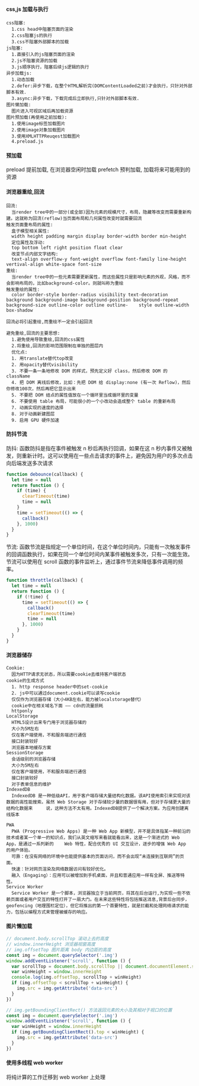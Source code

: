 #### css,js 加载与执行

    css阻塞:
      1.css head中阻塞页面的渲染
      2.css阻塞js的执行
      3.css不阻塞外部脚本的加载
    js阻塞:
      1.直接引入的js阻塞页面的渲染
      2.js不阻塞资源的加载
      3.js顺序执行，阻塞后续js逻辑的执行
    异步加载js:
      1.动态加载
      2.defer:异步下载，在整个HTML解析完(DOMContentLoaded之前)才会执行，只针对外部脚本有效.
      3.async:异步下载，下载完成后立即执行,只针对外部脚本有效.
    图片懒加载:
      图片进入可视区域后再加载资源
    图片预加载(再使用之前加载):
      1.使用image标签加载图片
      2.使用image对象加载图片
      3.使用XMLHTTPReuqest加载图片
      4.preload.js

#### 预加载

preload 提前加载, 在浏览器空闲时加载
prefetch 预判加载, 加载将来可能用到的资源

#### 浏览器重绘,回流

    回流:
      当render tree中的一部分(或全部)因为元素的规模尺寸，布局，隐藏等改变而需要重新构建。这就称为回流(reflow)当页面布局和几何属性改变时就需要回流
    触发页面重布局的属性:
      盒子模型相关属性:
      width height padding margin display border-width border min-height
      定位属性及浮动:
      top bottom left right position float clear
      改变节点内部文字结构:
      text-align overflow-y font-weight overflow font-family line-height vertival-align white-space font-size
    重绘:
      当render tree中的一些元素需要更新属性，而这些属性只是影响元素的外观，风格，而不会影响布局的，比如background-color。则就叫称为重绘
    触发重绘的属性:
      color border-style border-radius visibility text-decoration background background-image background-position background-repeat background-size outline-color outline outline-    style outline-width box-shadow

    回流必将引起重绘,而重绘不一定会引起回流

    避免重绘,回流的主要思想:
      1.避免使用导致重绘,回流的css属性
      2.将重绘,回流的影响范围限制在单独的图层内
      优化点:
      1. 用translate替代top改变
      2. 用opacity替代visibility
      3. 不要一条一条地修改 DOM 的样式，预先定义好 class，然后修改 DOM 的 className
      4. 把 DOM 离线后修改，比如：先把 DOM 给 display:none (有一次 Reflow)，然后你修改100次，然后再把它显示出来
      5. 不要把 DOM 结点的属性值放在一个循环里当成循环里的变量
      6. 不要使用 table 布局，可能很小的一个小改动会造成整个 table 的重新布局
      7. 动画实现的速度的选择
      8. 对于动画新建图层
      9. 启用 GPU 硬件加速

#### 防抖节流

防抖:
函数防抖是指在事件被触发 n 秒后再执行回调，如果在这 n 秒内事件又被触发，则重新计时。这可以使用在一些点击请求的事件上，避免因为用户的多次点击向后端发送多次请求

```javascript
function debounce(callback) {
  let time = null
  return function () {
    if (time) {
      clearTimeout(time)
      time = null
    }
    time = setTimeout(() => {
      callback()
    }, 1000)
  }
}
```

节流:
函数节流是指规定一个单位时间，在这个单位时间内，只能有一次触发事件的回调函数执行，如果在同一个单位时间内某事件被触发多次，只有一次能生效。节流可以使用在 scroll 函数的事件监听上，通过事件节流来降低事件调用的频率。

```javascript
function throttle(callback) {
  let time = null
  return function () {
    if (!time) {
      time = setTimeout(() => {
        callback()
        clearTimeout(time)
        time = null
      }, 1000)
    }
  }
}
```

#### 浏览器储存

    Cookie:
      因为HTTP请求无状态，所以需要cookie去维持客户端状态
    cookie的生成方式
      1. http response header中的set-cookie
      2. js中可以通过document.cookie可以读写cookie
      仅仅作为浏览器存储（大小4KB左右，能力被localstorage替代）
      cookie中在相关域名下面 —— cdn的流量损耗
      httponly
    LocalStorage
      HTML5设计出来专门用于浏览器存储的
      大小为5M左右
      仅在客户端使用，不和服务端进行通信
      接口封装较好
      浏览器本地缓存方案
    SessionStorage
      会话级别的浏览器存储
      大小为5M左右
      仅在客户端使用，不和服务端进行通信
      接口封装较好
      对于表单信息的维护
    IndexedDB
      IndexedDB 是一种低级API，用于客户端存储大量结构化数据。该API使用索引来实现对该数据的高性能搜索。虽然 Web Storage 对于存储较少量的数据很有用，但对于存储更大量的结构化数据来     说，这种方法不太有用。IndexedDB提供了一个解决方案。为应用创建离线版本

    PWA
      PWA (Progressive Web Apps) 是一种 Web App 新模型，并不是具体指某一种前沿的技术或者某一个单一的知识点，我们从英文缩写来看就能看出来，这是一个渐进式的 Web App，是通过一系列新的    Web 特性，配合优秀的 UI 交互设计，逐步的增强 Web App 的用户体验。
      可靠：在没有网络的环境中也能提供基本的页面访问，而不会出现“未连接到互联网”的页面。
      快速：针对网页渲染及网络数据访问有较好优化。
      融入（Engaging）：应用可以被增加到手机桌面，并且和普通应用一样有全屏、推送等特性。
    Service Worker
      Service Worker 是一个脚本，浏览器独立于当前网页，将其在后台运行,为实现一些不依赖页面或者用户交互的特性打开了一扇大门。在未来这些特性将包括推送消息,背景后台同步，          geofencing（地理围栏定位），但它将推出的第一个首要特性，就是拦截和处理网络请求的能力，包括以编程方式来管理被缓存的响应。

#### 图片懒加载

```javascript
// document.body.scrollTop 滚动上去的高度
// window.innerHeight 浏览器视窗高度
// img.offsetTop 图片距离 body 内边距的高度
const img = document.querySelector('.img')
window.addEventListener('scroll', function () {
  var scrollTop = document.body.scrollTop || document.documentElement.scrollTop
  var winHeight = window.innerHeight
  console.log(img.offsetTop, scrollTop + winHeight)
  if (img.offsetTop < scrollTop + winHeight) {
    img.src = img.getAttribute('data-src')
  }
})
```

```javascript
// img.getBoundingClientRect() 方法返回元素的大小及其相对于视口的位置
const img = document.querySelector('.img')
window.addEventListener('scroll', function () {
  var winHeight = window.innerHeight
  if (img.getBoundingClientRect().top < winHeight) {
    img.src = img.getAttribute('data-src')
  }
})
```

#### 使用多线程 web worker

将纯计算的工作迁移到 web worker 上处理
